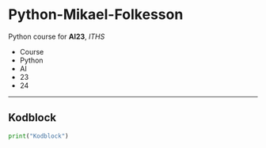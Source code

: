# Python-Mikael-Folkesson
Python course for **AI23**, *ITHS*

- Course
- Python
- AI
- 23
- 24

---
## Kodblock
```python
print("Kodblock")
``` 